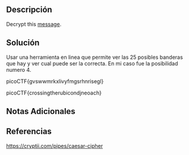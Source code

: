 ## Descripción 
Decrypt this [message](https://jupiter.challenges.picoctf.org/static/7d707a443e95054dc4cf30b1d9522ef0/ciphertext).
## Solución
Usar una herramienta en linea que permite ver las 25 posibles banderas que hay y ver cual puede ser la correcta. En mi caso fue la posibilidad numero 4. 

picoCTF{gvswwmrkxlivyfmgsrhnrisegl}

picoCTF{crossingtherubicondjneoach}
## Notas Adicionales 

## Referencias
https://cryptii.com/pipes/caesar-cipher

